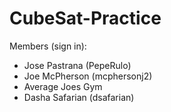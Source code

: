 # CubeSat-Practice

Members (sign in):
- Jose Pastrana (PepeRulo)
- Joe McPherson (mcphersonj2)
- Average Joes Gym
- Dasha Safarian (dsafarian)
